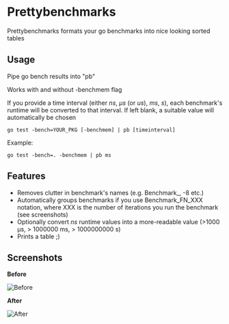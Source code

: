 # Prettybenchmarks

Prettybenchmarks formats your go benchmarks into nice looking sorted tables

## Usage
Pipe go bench results into "pb"

Works with and without -benchmem flag

If you provide a time interval (either *ns*, *µs* (or *us*), *ms*, *s*), each benchmark's runtime will be converted to that interval. If left blank, a suitable value will automatically be chosen


    go test -bench=YOUR_PKG [-benchmem] | pb [timeinterval]

Example:

    go test -bench=. -benchmem | pb ms

## Features
- Removes clutter in benchmark's names (e.g. Benchmark_, -8 etc.)
- Automatically groups benchmarks if you use Benchmark_FN_XXX notation, where XXX is the number of iterations you run the benchmark (see screenshots)
- Optionally convert *ns* runtime values into a more-readable value (>1000 µs, > 1000000 ms, > 1000000000 s)
- Prints a table ;)

## Screenshots

**Before**

![Before](https://raw.githubusercontent.com/wiki/florianorben/prettybenchmarks/before.png "Before")

**After**

![After](https://raw.githubusercontent.com/wiki/florianorben/prettybenchmarks/after.png "After")
